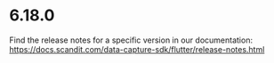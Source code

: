 
# 6.18.0

Find the release notes for a specific version in our documentation: https://docs.scandit.com/data-capture-sdk/flutter/release-notes.html
